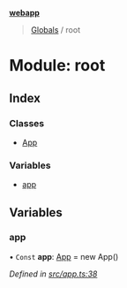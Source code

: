 **[webapp](../README.md)**

> [Globals](../globals.md) / root

# Module: root

## Index

### Classes

* [App](../classes/root.app.md)

### Variables

* [app](root.md#app)

## Variables

### app

• `Const` **app**: [App](../classes/root.app.md) = new App()

*Defined in [src/app.ts:38](https://github.com/BESTUPC/voting-web-app/blob/807b76c/src/app.ts#L38)*
